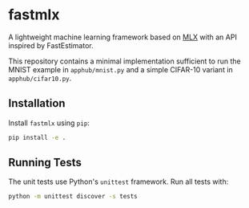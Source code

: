 # fastmlx

A lightweight machine learning framework based on [MLX](https://github.com/ml-explore/mlx) with an API inspired by FastEstimator.

This repository contains a minimal implementation sufficient to run the MNIST example in `apphub/mnist.py` and a simple CIFAR-10 variant in `apphub/cifar10.py`.

## Installation

Install `fastmlx` using `pip`:

```bash
pip install -e .
```

## Running Tests

The unit tests use Python's ``unittest`` framework. Run all tests with:

```bash
python -m unittest discover -s tests
```

